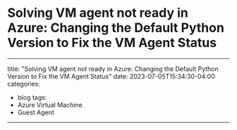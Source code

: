 # Solving VM agent not ready in Azure: Changing the Default Python Version to Fix the VM Agent Status
---
title: "Solving VM agent not ready in Azure: Changing the Default Python Version to Fix the VM Agent Status"
date: 2023-07-05T15:34:30-04:00
categories:
  - blog
tags:
  - Azure Virtual Machine
  - Guest Agent
---